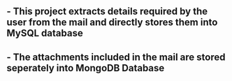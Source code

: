 ## - This project extracts details required by the user from the mail and directly stores them into MySQL database
## - The attachments included in the mail are stored seperately into MongoDB Database 

